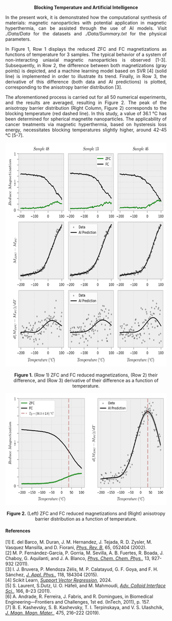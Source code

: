 <p align="center"><b>Blocking Temperature and Artificial Intelligence</b></p>

<p align="justify">
    In the present work, it is demonstrated how the computational synthesis of materials: magnetic nanoparticles with potential application in magnetic hyperthermia, can be assisted through the use of AI models. Visit <i>./Data/Data</i> for the datasets and <i>./Data/Summary.txt</i> for the physical parameters.
</p>

<p align="justify">
    In Figure 1, Row 1 displays the reduced ZFC and FC magnetizations as functions of temperature for 3 samples. The typical behavior of a system of non-interacting uniaxial magnetic nanoparticles is observed [1-3]. Subsequently, in Row 2, the difference between both magnetizations (gray points) is depicted, and a machine learning model based on SVR [4] (solid line) is implemented in order to illustrate its trend. Finally, in Row 3, the derivative of this difference (both data and AI predictions) is plotted, corresponding to the anisotropy barrier distribution [3].
</p>

<p align="justify">
    The aforementioned process is carried out for all 50 numerical experiments, and the results are averaged, resulting in Figure 2. The peak of the anisotropy barrier distribution (Right Column, Figure 2) corresponds to the blocking temperature (red dashed line). In this study, a value of 36.1 °C has been determined for spherical magnetite nanoparticles. The applicability of cancer treatments via magnetic hyperthermia, based on hysteresis loss energy, necessitates blocking temperatures slightly higher, around 42-45 °C [5-7].
</p>

<p align="center">
    <img src="./Images/Image_1.jpg" width="700" height="700">
</p>

<p align="center">
    <b>Figure 1.</b> (Row 1) ZFC and FC reduced magnetizations, (Row 2) their difference, and (Row 3) derivative of their difference as a function of temperature.
</p>

<p align="center">
    <img src="./Images/Image_2.jpg" width="700" height="350">
</p>

<p align="center">
<b>Figure 2.</b> (Left) ZFC and FC reduced magnetizations and (Right) anisotropy barrier distribution as a function of temperature.
</p>

#### References

[1] E. del Barco, M. Duran, J. M. Hernandez, J. Tejada, R. D. Zysler, M. Vasquez Mansilla, and D. Fiorani, *[Phys. Rev. B](https://doi.org/10.1103/PhysRevB.65.052404)*, 65, 052404 (2002).   
[2] M. P. Fernández-García, P. Gorria, M. Sevilla, A. B. Fuertes, R. Boada, J. Chaboy, G. Aquilanti, and J. A. Blanco, *[Phys. Chem. Chem. Phys.](https://doi.org/10.1039/C0CP00396D)*, 13, 927-932 (2011).   
[3] I. J. Bruvera, P. Mendoza Zélis, M. P. Calatayud, G. F. Goya, and F. H. Sánchez, *[J. Appl. Phys.](https://doi.org/10.1063/1.4935484)*, 118, 184304 (2015).   
[4] Scikit Learn, *[Support Vector Regression](https://scikit-learn.org/stable/modules/generated/sklearn.svm.SVR.html)*, 2024.    
[5] S. Laurent, S.Dutz, U. O. Häfeli, and M. Mahmoudi, *[Adv. Colloid Interface Sci.](https://doi.org/10.1016/j.cis.2011.04.003)*, 166, 8–23 (2011).    
[6] A. Andrade, R. Ferreira, J. Fabris, and R. Domingues, in Biomedical Engineering—Frontiers and Challenges, 1st ed. (InTech, 2011), p. 157.    
[7] B. E. Kashevsky, S. B. Kashevsky, T. I. Terpinskaya, and V. S. Ulashchik, *[J. Magn. Magn. Mater.](https://doi.org/10.1016/j.jmmm.2018.11.083)*, 475, 216–222 (2019). 